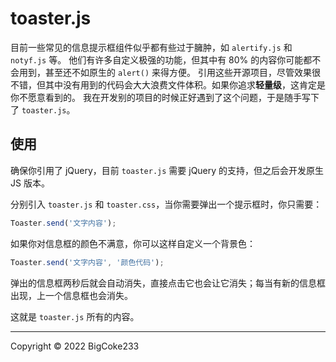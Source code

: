 # toaster.js

目前一些常见的信息提示框组件似乎都有些过于臃肿，如 `alertify.js` 和 `notyf.js` 等。
他们有许多自定义极强的功能，但其中有 80% 的内容你可能都不会用到，甚至还不如原生的 `alert()` 来得方便。
引用这些开源项目，尽管效果很不错，但其中没有用到的代码会大大浪费文件体积。如果你追求**轻量级**，这肯定是你不愿意看到的。
我在开发别的项目的时候正好遇到了这个问题，于是随手写下了 `toaster.js`。

## 使用

确保你引用了 jQuery，目前 `toaster.js` 需要 jQuery 的支持，但之后会开发原生 JS 版本。

分别引入 `toaster.js` 和 `toaster.css`，当你需要弹出一个提示框时，你只需要：

```javascript
Toaster.send('文字内容');
```

如果你对信息框的颜色不满意，你可以这样自定义一个背景色：

```javascript
Toaster.send('文字内容', '颜色代码');
```

弹出的信息框两秒后就会自动消失，直接点击它也会让它消失；每当有新的信息框出现，上一个信息框也会消失。

这就是 `toaster.js` 所有的内容。

---

Copyright &copy; 2022 BigCoke233